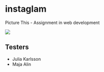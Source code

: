 # instaglam
Picture This - Assignment in web development

<img src="https://media.giphy.com/media/cNwVJUvkOUcBIb3hUk/giphy.gif">


## Testers
* Julia Karlsson
* Maja Alin
